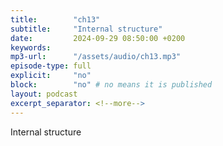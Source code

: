 ```yaml
---
title:        "ch13"
subtitle:     "Internal structure"
date:         2024-09-29 08:50:00 +0200
keywords:
mp3-url:      "/assets/audio/ch13.mp3"
episode-type: full
explicit:     "no"
block:        "no" # no means it is published
layout: podcast
excerpt_separator: <!--more-->
---
```

Internal structure
<!--more-->
